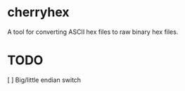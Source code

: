 # cherryhex
A tool for converting ASCII hex files to raw binary hex files.

# TODO
[ ] Big/little endian switch

